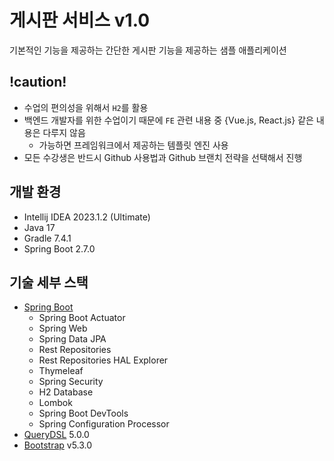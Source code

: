 # 게시판 서비스 v1.0

기본적인 기능을 제공하는 간단한 게시판 기능을 제공하는 샘플 애플리케이션

## !caution!
- 수업의 편의성을 위해서 `H2`를 활용
- 백엔드 개발자를 위한 수업이기 때문에 `FE` 관련 내용 중 {Vue.js, React.js} 같은 내용은 다루지 않음
  - 가능하면 프레임워크에서 제공하는 템플릿 엔진 사용
- 모든 수강생은 반드시 Github 사용법과 Github 브랜치 전략을 선택해서 진행

## 개발 환경

- Intellij IDEA 2023.1.2 (Ultimate)
- Java 17
- Gradle 7.4.1
- Spring Boot 2.7.0

## 기술 세부 스택

- [Spring Boot](https://spring.io/projects/spring-boot)
    - Spring Boot Actuator
    - Spring Web
    - Spring Data JPA
    - Rest Repositories
    - Rest Repositories HAL Explorer
    - Thymeleaf
    - Spring Security
    - H2 Database
    - Lombok
    - Spring Boot DevTools
    - Spring Configuration Processor
- [QueryDSL](http://querydsl.com/) 5.0.0
- [Bootstrap](https://getbootstrap.com/) v5.3.0